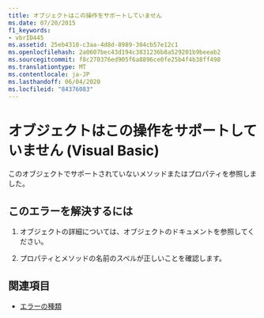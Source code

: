 ```yaml
---
title: オブジェクトはこの操作をサポートしていません
ms.date: 07/20/2015
f1_keywords:
- vbrID445
ms.assetid: 25eb4310-c3aa-4d8d-8989-304cb57e12c1
ms.openlocfilehash: 2a0607bec43d194c3831236b8a529201b9beeab2
ms.sourcegitcommit: f8c270376ed905f6a8896ce0fe25b4f4b38ff498
ms.translationtype: MT
ms.contentlocale: ja-JP
ms.lasthandoff: 06/04/2020
ms.locfileid: "84376083"
---
```

# <a name="object-doesnt-support-this-action-visual-basic"></a>オブジェクトはこの操作をサポートしていません (Visual Basic)
このオブジェクトでサポートされていないメソッドまたはプロパティを参照しました。  
  
## <a name="to-correct-this-error"></a>このエラーを解決するには  
  
1. オブジェクトの詳細については、オブジェクトのドキュメントを参照してください。  
  
2. プロパティとメソッドの名前のスペルが正しいことを確認します。  
  
## <a name="see-also"></a>関連項目

- [エラーの種類](../programming-guide/language-features/error-types.md)
